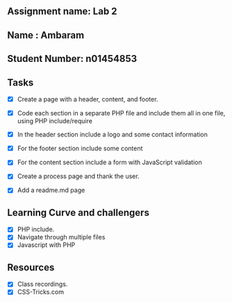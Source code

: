 ## Assignment name: Lab 2
## Name : Ambaram
## Student Number: n01454853

## Tasks
- [x]	Create a page with a header, content, and footer. 
- [x]   Code each section in a separate PHP file and include them all in one file, using PHP include/require
- [x]   In the header section include a logo and some contact information 
- [x]   For the footer section include some content
- [x]   For the content section include a form with JavaScript validation
- [x]   Create a process page and thank the user.
- [x]   Add a readme.md page


## Learning Curve and challengers
- [x] PHP include.
- [x] Navigate through multiple files
- [x] Javascript with PHP
## Resources
- [x]  Class recordings.
- [x]  CSS-Tricks.com
